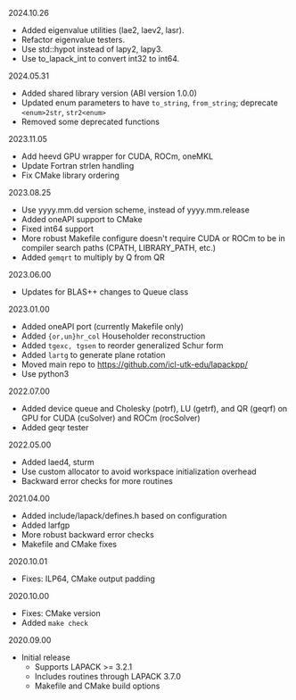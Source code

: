 2024.10.26
  - Added eigenvalue utilities (lae2, laev2, lasr).
  - Refactor eigenvalue testers.
  - Use std::hypot instead of lapy2, lapy3.
  - Use to_lapack_int to convert int32 to int64.

2024.05.31
  - Added shared library version (ABI version 1.0.0)
  - Updated enum parameters to have `to_string`, `from_string`;
    deprecate `<enum>2str`, `str2<enum>`
  - Removed some deprecated functions

2023.11.05
  - Add heevd GPU wrapper for CUDA, ROCm, oneMKL
  - Update Fortran strlen handling
  - Fix CMake library ordering

2023.08.25
  - Use yyyy.mm.dd version scheme, instead of yyyy.mm.release
  - Added oneAPI support to CMake
  - Fixed int64 support
  - More robust Makefile configure doesn't require CUDA or ROCm to be in
    compiler search paths (CPATH, LIBRARY_PATH, etc.)
  - Added `gemqrt` to multiply by Q from QR

2023.06.00
  - Updates for BLAS++ changes to Queue class

2023.01.00
  - Added oneAPI port (currently Makefile only)
  - Added `{or,un}hr_col` Householder reconstruction
  - Added `tgexc, tgsen` to reorder generalized Schur form
  - Added `lartg` to generate plane rotation
  - Moved main repo to https://github.com/icl-utk-edu/lapackpp/
  - Use python3

2022.07.00
  - Added device queue and Cholesky (potrf), LU (getrf), and QR (geqrf) on GPU
    for CUDA (cuSolver) and ROCm (rocSolver)
  - Added geqr tester

2022.05.00
  - Added laed4, sturm
  - Use custom allocator to avoid workspace initialization overhead
  - Backward error checks for more routines

2021.04.00
  - Added include/lapack/defines.h based on configuration
  - Added larfgp
  - More robust backward error checks
  - Makefile and CMake fixes

2020.10.01
  - Fixes: ILP64, CMake output padding

2020.10.00
  - Fixes: CMake version
  - Added `make check`

2020.09.00
  - Initial release
    - Supports LAPACK >= 3.2.1
    - Includes routines through LAPACK 3.7.0
    - Makefile and CMake build options
